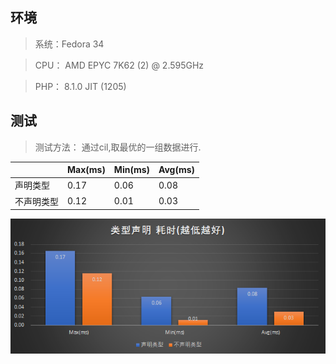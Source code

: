 ## 环境
> 系统：Fedora 34

> CPU： AMD EPYC 7K62 (2) @ 2.595GHz 

> PHP： 8.1.0  JIT (1205)

## 测试
> 测试方法： 通过cil,取最优的一组数据进行.

|            | Max(ms) | Min(ms) | Avg(ms) |
| ---------- | ------- | ------- | ------- |
| 声明类型   | 0.17    | 0.06    | 0.08    |
| 不声明类型 | 0.12    | 0.01    | 0.03    |

![declare](https://raw.githubusercontent.com/bymoye/Benchmarks/main/php/declare/declare.png)